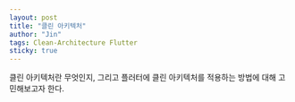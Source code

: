```yaml
---
layout: post
title: "클린 아키텍처"
author: "Jin"
tags: Clean-Architecture Flutter
sticky: true
---
```


클린 아키텍처란 무엇인지, 그리고 플러터에 클린 아키텍처를 적용하는 방법에 대해 고민해보고자 한다.
